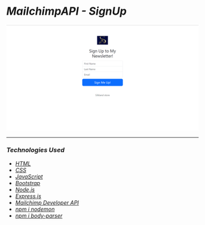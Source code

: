<h1><em>MailchimpAPI - SignUp<em></h1>
<img src="mailAPI.png" alt="Project photo" width="600px">
<hr>
  <h3>Technologies Used</h3>
   <ul>
      <li><a href="https://www.w3schools.com/html/" target="_blank">HTML</a></li>
      <li><a href="https://www.w3schools.com/css/" target="_blank">CSS</a></li>
      <li><a href="https://www.w3schools.com/js/" target="_blank">JavaScript</a></li>
      <li><a href="https://getbootstrap.com/" target="_blank">Bootstrap</a></li>
      <li><a href="https://nodejs.org/en/" target="_blank">Node.js</a></li>
      <li><a href="https://expressjs.com/" target="_blank">Express.js</a></li>
      <li><a href="https://mailchimp.com/developer/marketing/docs/fundamentals/" target="_blank">Mailchimp Developer API</a></li>
      <li><a href="https://www.npmjs.com/package/nodemon" target="_blank">npm i nodemon</a></li>
      <li><a href="https://www.npmjs.com/package/body-parser" target="_blank">npm i body-parser</a></li>
   </ul>